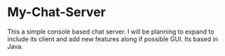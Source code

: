 My-Chat-Server
==============

This a simple console based chat server. I will be planning to expand to include its client and add new features along if possible GUI. Its based in Java.

